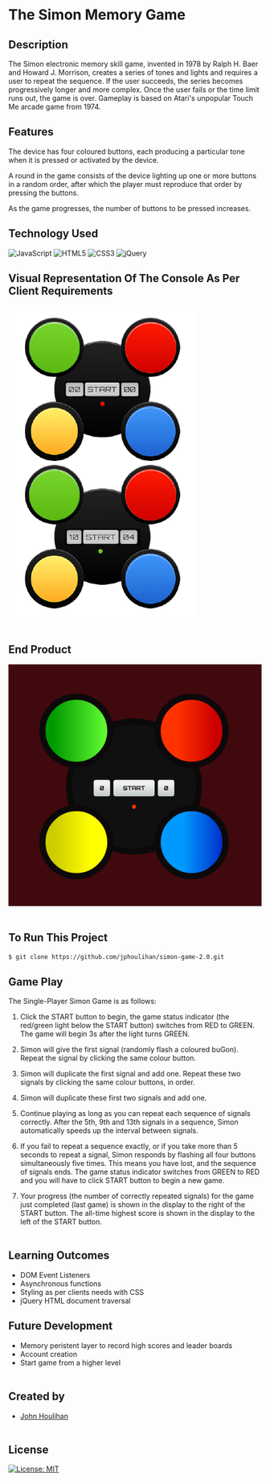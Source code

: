# **The Simon Memory Game**

## **Description**

The Simon electronic memory skill game, invented in 1978 by Ralph H. Baer and Howard J. Morrison,
creates a series of tones and lights and requires a user to repeat the sequence. If the user succeeds,
the series becomes progressively longer and more complex. Once the user fails or the time limit runs
out, the game is over. Gameplay is based on Atari's unpopular Touch Me arcade game from 1974.

## **Features**

The device has four coloured buttons, each producing a particular tone when it is pressed or
activated by the device. 

A round in the game consists of the device lighting up one or more buttons
in a random order, after which the player must reproduce that order by pressing the buttons. 

As the
game progresses, the number of buttons to be pressed increases.

## **Technology Used**
![JavaScript](https://img.shields.io/badge/javascript-%23323330.svg?style=for-the-badge&logo=javascript&logoColor=%23F7DF1E)
![HTML5](https://img.shields.io/badge/html5-%23E34F26.svg?style=for-the-badge&logo=html5&logoColor=white)
![CSS3](https://img.shields.io/badge/css3-%231572B6.svg?style=for-the-badge&logo=css3&logoColor=white)
![jQuery](https://img.shields.io/badge/jquery-%230769AD.svg?style=for-the-badge&logo=jquery&logoColor=white)
<br />

## Visual Representation Of The Console As Per Client Requirements 

![alt text](https://github.com/jphoulihan/simon-game-2.0/blob/main/figure-1.png?raw=true)
<br /><br />

## End Product
![alt text](app-console.png "app image example")
<br /><br />

## **To Run This Project**

```
$ git clone https://github.com/jphoulihan/simon-game-2.0.git
```

## **Game Play**

The Single-Player Simon Game is as follows:

1. Click the START button to begin, the game status indicator (the red/green light below the START
button) switches from RED to GREEN. The game will begin 3s after the light turns GREEN.

2. Simon will give the first signal (randomly flash a coloured buGon). Repeat the signal by clicking the
same colour button.

3. Simon will duplicate the first signal and add one. Repeat these two signals by clicking the same
colour buttons, in order.

4. Simon will duplicate these first two signals and add one.

5. Continue playing as long as you can repeat each sequence of signals correctly. After the 5th, 9th
and 13th signals in a sequence, Simon automatically speeds up the interval between signals.

6. If you fail to repeat a sequence exactly, or if you take more than 5 seconds to repeat a signal,
Simon responds by flashing all four buttons simultaneously five times. This means you have lost,
and the sequence of signals ends. The game status indicator switches from GREEN to RED and you
will have to click START button to begin a new game.

7. Your progress (the number of correctly repeated signals) for the game just completed (last game)
is shown in the display to the right of the START button. The all-time highest score is shown in the
display to the left of the START button.<br /><br />

## **Learning Outcomes**
* DOM Event Listeners
* Asynchronous functions
* Styling as per clients needs with CSS
* jQuery HTML document traversal

## **Future Development**

* Memory peristent layer to record high scores and leader boards
* Account creation
* Start game from a higher level
<br /><br />

## Created by

- [John Houlihan](https://github.com/jphoulihan "Visit John's GitHub")<br/><br/>

## License

[![License: MIT](https://img.shields.io/badge/License-MIT-yellow.svg)](https://opensource.org/licenses/MIT)

